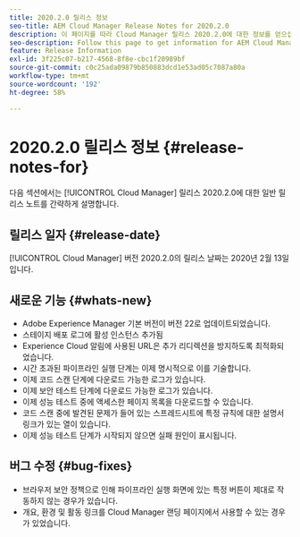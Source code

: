 ```yaml
---
title: 2020.2.0 릴리스 정보
seo-title: AEM Cloud Manager Release Notes for 2020.2.0
description: 이 페이지를 따라 Cloud Manager 릴리스 2020.2.0에 대한 정보를 얻으십시오
seo-description: Follow this page to get information for AEM Cloud Manager Release 2020.2.0
feature: Release Information
exl-id: 3f225c07-b217-4568-8f8e-cbc1f20989bf
source-git-commit: c0c25ada09879b850883dcd1e53ad05c7087a80a
workflow-type: tm+mt
source-wordcount: '192'
ht-degree: 58%

---
```


# 2020.2.0 릴리스 정보 {#release-notes-for}

다음 섹션에서는 [!UICONTROL Cloud Manager] 릴리스 2020.2.0에 대한 일반 릴리스 노트를 간략하게 설명합니다.

## 릴리스 일자 {#release-date}

[!UICONTROL Cloud Manager] 버전 2020.2.0의 릴리스 날짜는 2020년 2월 13일입니다.

## 새로운 기능 {#whats-new}

* Adobe Experience Manager 기본 버전이 버전 22로 업데이트되었습니다.
* 스테이지 배포 로그에 활성 인스턴스 추가됨
* Experience Cloud 알림에 사용된 URL은 추가 리디렉션을 방지하도록 최적화되었습니다.
* 시간 초과된 파이프라인 실행 단계는 이제 명시적으로 이를 기술합니다.
* 이제 코드 스캔 단계에 다운로드 가능한 로그가 있습니다.
* 이제 보안 테스트 단계에 다운로드 가능한 로그가 있습니다.
* 이제 성능 테스트 중에 액세스한 페이지 목록을 다운로드할 수 있습니다.
* 코드 스캔 중에 발견된 문제가 들어 있는 스프레드시트에 특정 규칙에 대한 설명서 링크가 있는 열이 있습니다.
* 이제 성능 테스트 단계가 시작되지 않으면 실패 원인이 표시됩니다.

## 버그 수정 {#bug-fixes}

* 브라우저 보안 정책으로 인해 파이프라인 실행 화면에 있는 특정 버튼이 제대로 작동하지 않는 경우가 있습니다.
* 개요, 환경 및 활동 링크를 Cloud Manager 랜딩 페이지에서 사용할 수 있는 경우가 있었습니다.
